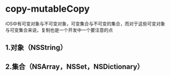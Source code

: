 # copy-mutableCopy
  iOS中有可变对象与不可变对象，可变集合与不可变的集合，而对于这些可变对象与可变集合来说，复制也是一个开发中一个要注意的点

## 1.对象（NSString）
  
## 2.集合（NSArray，NSSet，NSDictionary）
